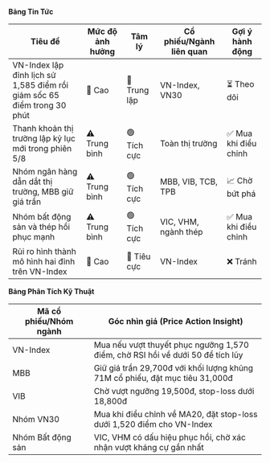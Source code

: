 **Bảng Tin Tức**

| Tiêu đề | Mức độ ảnh hưởng | Tâm lý | Cổ phiếu/Ngành liên quan | Gợi ý hành động |
|---------|------------------|---------|--------------------------|-----------------|
| VN-Index lập đỉnh lịch sử 1,585 điểm rồi giảm sốc 65 điểm trong 30 phút | 🚨 Cao | 🔵 Trung lập | VN-Index, VN30 | ⏳ Theo dõi |
| Thanh khoản thị trường lập kỷ lục mới trong phiên 5/8 | ⚠️ Trung bình | 🟢 Tích cực | Toàn thị trường | ✅ Mua khi điều chỉnh |
| Nhóm ngân hàng dẫn dắt thị trường, MBB giữ giá trần | ⚠️ Trung bình | 🟢 Tích cực | MBB, VIB, TCB, TPB | 📈 Chờ bứt phá |
| Nhóm bất động sản và thép hồi phục mạnh | ⚠️ Trung bình | 🟢 Tích cực | VIC, VHM, ngành thép | ✅ Mua khi điều chỉnh |
| Rủi ro hình thành mô hình hai đỉnh trên VN-Index | 🚨 Cao | 🔴 Tiêu cực | VN-Index | ❌ Tránh |

**Bảng Phân Tích Kỹ Thuật**

| Mã cổ phiếu/Nhóm ngành | Góc nhìn giá (Price Action Insight) |
|------------------------|-------------------------------------|
| VN-Index | Mua nếu vượt thuyết phục ngưỡng 1,570 điểm, chờ RSI hồi về dưới 50 để tích lũy |
| MBB | Giữ giá trần 29,700đ với khối lượng khủng 71M cổ phiếu, đặt mục tiêu 31,000đ |
| VIB | Chờ vượt ngưỡng 19,500đ, stop-loss dưới 18,800đ |
| Nhóm VN30 | Mua khi điều chỉnh về MA20, đặt stop-loss dưới 1,520 điểm cho VN-Index |
| Nhóm Bất động sản | VIC, VHM có dấu hiệu phục hồi, chờ xác nhận vượt kháng cự gần nhất |